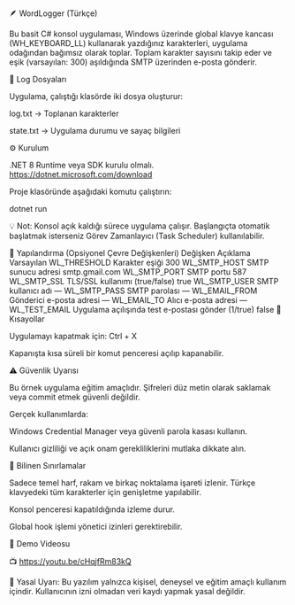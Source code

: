 🪶 WordLogger (Türkçe)

Bu basit C# konsol uygulaması, Windows üzerinde global klavye kancası (WH_KEYBOARD_LL) kullanarak yazdığınız karakterleri, uygulama odağından bağımsız olarak toplar.
Toplam karakter sayısını takip eder ve eşik (varsayılan: 300) aşıldığında SMTP üzerinden e-posta gönderir.

📁 Log Dosyaları

Uygulama, çalıştığı klasörde iki dosya oluşturur:

log.txt → Toplanan karakterler

state.txt → Uygulama durumu ve sayaç bilgileri

⚙️ Kurulum

.NET 8 Runtime veya SDK kurulu olmalı.
https://dotnet.microsoft.com/download

Proje klasöründe aşağıdaki komutu çalıştırın:

dotnet run


💡 Not: Konsol açık kaldığı sürece uygulama çalışır.
Başlangıçta otomatik başlatmak isterseniz Görev Zamanlayıcı (Task Scheduler) kullanılabilir.

🔧 Yapılandırma (Opsiyonel Çevre Değişkenleri)
Değişken	Açıklama	Varsayılan
WL_THRESHOLD	Karakter eşiği	300
WL_SMTP_HOST	SMTP sunucu adresi	smtp.gmail.com
WL_SMTP_PORT	SMTP portu	587
WL_SMTP_SSL	TLS/SSL kullanımı (true/false)	true
WL_SMTP_USER	SMTP kullanıcı adı	—
WL_SMTP_PASS	SMTP parolası	—
WL_EMAIL_FROM	Gönderici e-posta adresi	—
WL_EMAIL_TO	Alıcı e-posta adresi	—
WL_TEST_EMAIL	Uygulama açılışında test e-postası gönder (1/true)	false
🧩 Kısayollar

Uygulamayı kapatmak için: Ctrl + X

Kapanışta kısa süreli bir komut penceresi açılıp kapanabilir.

⚠️ Güvenlik Uyarısı

Bu örnek uygulama eğitim amaçlıdır.
Şifreleri düz metin olarak saklamak veya commit etmek güvenli değildir.

Gerçek kullanımlarda:

Windows Credential Manager veya güvenli parola kasası kullanın.

Kullanıcı gizliliği ve açık onam gerekliliklerini mutlaka dikkate alın.

🧠 Bilinen Sınırlamalar

Sadece temel harf, rakam ve birkaç noktalama işareti izlenir.
Türkçe klavyedeki tüm karakterler için genişletme yapılabilir.

Konsol penceresi kapatıldığında izleme durur.

Global hook işlemi yönetici izinleri gerektirebilir.

🎥 Demo Videosu

📺 https://youtu.be/cHqjfRm83kQ

📝 Yasal Uyarı:
Bu yazılım yalnızca kişisel, deneysel ve eğitim amaçlı kullanım içindir.
Kullanıcının izni olmadan veri kaydı yapmak yasal değildir.

